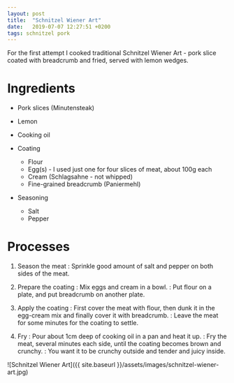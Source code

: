 ```yaml
---
layout: post
title:  "Schnitzel Wiener Art"
date:   2019-07-07 12:27:51 +0200
tags: schnitzel pork
---
```


For the first attempt I cooked traditional Schnitzel Wiener Art - pork slice coated with breadcrumb and fried, served with lemon wedges.

# Ingredients

- Pork slices (Minutensteak)
- Lemon
- Cooking oil
- Coating
  - Flour
  - Egg(s) - I used just one for four slices of meat, about 100g each
  - Cream (Schlagsahne - not whipped)
  - Fine-grained breadcrumb (Paniermehl)

- Seasoning
  - Salt
  - Pepper

# Processes

1. Season the meat
: Sprinkle good amount of salt and pepper on both sides of the meat.

2. Prepare the coating
: Mix eggs and cream in a bowl.
: Put flour on a plate, and put breadcrumb on another plate.

3. Apply the coating
: First cover the meat with flour, then dunk it in the egg-cream mix and finally cover it with breadcrumb.
: Leave the meat for some minutes for the coating to settle.

4. Fry
: Pour about 1cm deep of cooking oil in a pan and heat it up.
: Fry the meat, several minutes each side, until the coating becomes brown and crunchy.
: You want it to be crunchy outside and tender and juicy inside.

![Schnitzel Wiener Art]({{ site.baseurl }}/assets/images/schnitzel-wiener-art.jpg)
